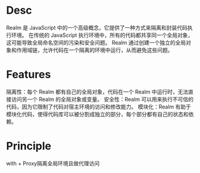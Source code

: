 # Desc
Realm 是 JavaScript 中的一个高级概念，它提供了一种方式来隔离和封装代码执行环境。
在传统的 JavaScript 执行环境中，所有的代码都共享同一个全局对象，这可能导致全局命名空间的污染和安全问题。
Realm 通过创建一个独立的全局对象和作用域链，允许代码在一个隔离的环境中运行，从而避免这些问题。

# Features
隔离性：每个 Realm 都有自己的全局对象，代码在一个 Realm 中运行时，无法直接访问另一个 Realm 的全局对象或变量。
安全性：Realm 可以用来执行不可信的代码，因为它限制了代码对宿主环境的访问和修改能力。
模块化：Realm 有助于模块化代码，使得代码库可以被分割成独立的部分，每个部分都有自己的状态和依赖。


# Principle
with + Proxy隔离全局环境且做代理访问